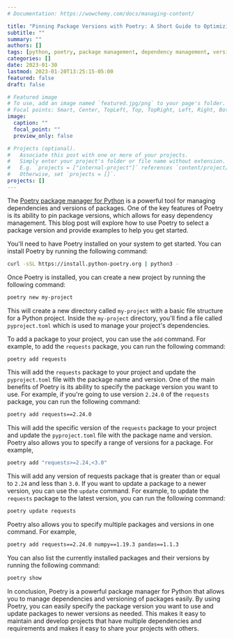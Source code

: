 ```yaml
---
# Documentation: https://wowchemy.com/docs/managing-content/

title: "Pinning Package Versions with Poetry: A Short Guide to Optimizing Python Development and Projects"
subtitle: ""
summary: ""
authors: []
tags: [python, poetry, package management, dependency management, versioning]
categories: []
date: 2023-01-30
lastmod: 2023-01-20T13:25:15-05:00
featured: false
draft: false

# Featured image
# To use, add an image named `featured.jpg/png` to your page's folder.
# Focal points: Smart, Center, TopLeft, Top, TopRight, Left, Right, BottomLeft, Bottom, BottomRight.
image:
  caption: ""
  focal_point: ""
  preview_only: false

# Projects (optional).
#   Associate this post with one or more of your projects.
#   Simply enter your project's folder or file name without extension.
#   E.g. `projects = ["internal-project"]` references `content/project/deep-learning/index.md`.
#   Otherwise, set `projects = []`.
projects: []
---
```


The [Poetry package manager for Python](https://python-poetry.org/) is a powerful tool for managing dependencies and versions of packages. One of the key features of Poetry is its ability to pin package versions, which allows for easy dependency management. This blog post will explore how to use Poetry to select a package version and provide examples to help you get started.

You'll need to have Poetry installed on your system to get started. You can install Poetry by running the following command:

```sh
curl -sSL https://install.python-poetry.org | python3 -
```

Once Poetry is installed, you can create a new project by running the following command:

```sh
poetry new my-project
```

This will create a new directory called `my-project` with a basic file structure for a Python project. Inside the `my-project` directory, you'll find a file called `pyproject.toml` which is used to manage your project's dependencies.

To add a package to your project, you can use the `add` command. For example, to add the `requests` package, you can run the following command:

```sh
poetry add requests
```

This will add the `requests` package to your project and update the `pyproject.toml` file with the package name and version.
One of the main benefits of Poetry is its ability to specify the package version you want to use. For example, if you're going to use version `2.24.0` of the `requests` package, you can run the following command:

```sh
poetry add requests==2.24.0
```

This will add the specific version of the `requests` package to your project and update the `pyproject.toml` file with the package name and version.
Poetry also allows you to specify a range of versions for a package. For example,

```sh
poetry add "requests>=2.24,<3.0"
```

This will add any version of requests package that is greater than or equal to `2.24` and less than `3.0`.
If you want to update a package to a newer version, you can use the `update` command. For example, to update the `requests` package to the latest version, you can run the following command:

```sh
poetry update requests
```

Poetry also allows you to specify multiple packages and versions in one command. For example,

```sh
poetry add requests==2.24.0 numpy==1.19.3 pandas==1.1.3
```

You can also list the currently installed packages and their versions by running the following command:

```sh
poetry show
```

In conclusion, Poetry is a powerful package manager for Python that allows you to manage dependencies and versioning of packages easily. By using Poetry, you can easily specify the package version you want to use and update packages to newer versions as needed. This makes it easy to maintain and develop projects that have multiple dependencies and requirements and makes it easy to share your projects with others.
